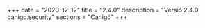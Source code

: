 +++
date        = "2020-12-12"
title       = "2.4.0"
description = "Versió 2.4.0 canigo.security"
sections    = "Canigó"
+++